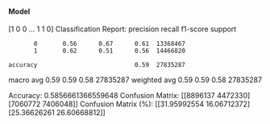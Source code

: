 #### Model
[1 0 0 ... 1 1 0]
Classification Report:
              precision    recall  f1-score   support

           0       0.56      0.67      0.61  13368467
           1       0.62      0.51      0.56  14466820

    accuracy                           0.59  27835287
   macro avg       0.59      0.59      0.58  27835287
weighted avg       0.59      0.59      0.58  27835287

Accuracy: 0.5856661366559648
Confusion Matrix:
[[8896137 4472330]
 [7060772 7406048]]
Confusion Matrix (%):
[[31.95992554 16.06712372]
 [25.36626261 26.60668812]]
